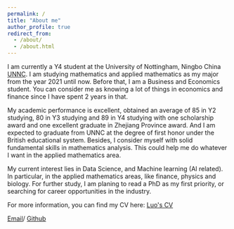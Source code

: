 ```yaml
---
permalink: /
title: "About me"
author_profile: true
redirect_from: 
  - /about/
  - /about.html
---
```


I am currently a Y4 student at the University of Nottingham, Ningbo China [UNNC](https://www.nottingham.edu.cn/en/index.aspx). I am studying mathematics and applied mathematics as my major from the year 2021 until now. Before that, I am a Business and Economics student. You can consider me as knowing a lot of things in economics and finance since I have spent 2 years in that. 

My academic performance is excellent, obtained an average of 85 in Y2 studying, 80 in Y3 studying and 89 in Y4 studying with one scholarship award and one excellent graduate in Zhejiang Province award. And I am expected to graduate from UNNC at the degree of first honor under the British educational system. Besides, I consider myself with solid fundamental skills in mathematics analysis. This could help me do whatever I want in the applied mathematics area.

My current interest lies in Data Science, and Machine learning (AI related). In particular, in the applied mathematics areas, like finance, physics and biology. For further study, I am planing to read a PhD as my first priority, or searching for career opportunities in the industry.

For more information, you can find my CV here: [Luo's CV](../assets/Curriculum_Vitae.pdf)

[Email](18756574729@163.com)/ [Github](https://github.com/RomeoisFushengLuo)




